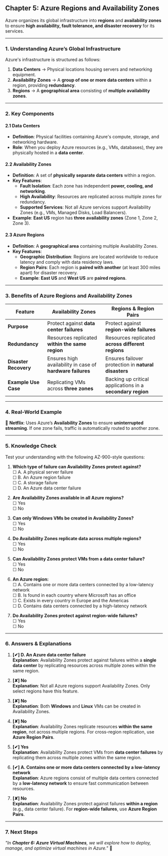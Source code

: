 ## **Chapter 5: Azure Regions and Availability Zones**  

Azure organizes its global infrastructure into **regions** and **availability zones** to ensure **high availability, fault tolerance, and disaster recovery** for its services.  

---  

### **1. Understanding Azure’s Global Infrastructure**  

Azure's infrastructure is structured as follows:  
1. **Data Centers** → Physical locations housing servers and networking equipment.  
2. **Availability Zones** → A **group of one or more data centers** within a region, providing **redundancy**.  
3. **Regions** → A **geographical area** consisting of **multiple availability zones**.  

---

### **2. Key Components**  

#### **2.1 Data Centers**  
- **Definition**: Physical facilities containing Azure's compute, storage, and networking hardware.  
- **Role**: When you deploy Azure resources (e.g., VMs, databases), they are physically hosted in a **data center**.  

#### **2.2 Availability Zones**  
- **Definition**: A set of **physically separate data centers** within a region.  
- **Key Features**:  
  - **Fault Isolation**: Each zone has independent **power, cooling, and networking**.  
  - **High Availability**: Resources are replicated across multiple zones for redundancy.  
  - **Supported Services**: Not all Azure services support Availability Zones (e.g., VMs, Managed Disks, Load Balancers).  
- **Example**: **East US** region has **three availability zones** (Zone 1, Zone 2, Zone 3).  

#### **2.3 Azure Regions**  
- **Definition**: A **geographical area** containing multiple Availability Zones.  
- **Key Features**:  
  - **Geographic Distribution**: Regions are located worldwide to reduce latency and comply with data residency laws.  
  - **Region Pairs**: Each region is **paired with another** (at least 300 miles apart) for disaster recovery.  
  - **Example**: **East US** and **West US** are **paired regions**.  

---

### **3. Benefits of Azure Regions and Availability Zones**  

| **Feature**       | **Availability Zones**  | **Regions & Region Pairs**  |  
|------------------|-----------------------|--------------------------|  
| **Purpose**      | Protect against **data center failures** | Protect against **region-wide failures** |  
| **Redundancy**   | Resources replicated **within the same region** | Resources replicated **across different regions** |  
| **Disaster Recovery** | Ensures high availability in case of **hardware failures** | Ensures failover protection in **natural disasters** |  
| **Example Use Case** | Replicating VMs across **three zones** | Backing up critical applications in a **secondary region** |  

---

### **4. Real-World Example**  
🔹 **Netflix**: Uses Azure’s **Availability Zones** to ensure **uninterrupted streaming**. If one zone fails, traffic is automatically routed to another zone.  

---

### **5. Knowledge Check**  

Test your understanding with the following AZ-900-style questions:  

1) **Which type of failure can Availability Zones protect against?**  
   ☐ A. A physical server failure  
   ☐ B. An Azure region failure  
   ☐ C. A storage failure  
   ☐ D. An Azure data center failure  

2) **Are Availability Zones available in all Azure regions?**  
   ☐ Yes  
   ☐ No  

3) **Can only Windows VMs be created in Availability Zones?**  
   ☐ Yes  
   ☐ No  

4) **Do Availability Zones replicate data across multiple regions?**  
   ☐ Yes  
   ☐ No  

5) **Can Availability Zones protect VMs from a data center failure?**  
   ☐ Yes  
   ☐ No  

6) **An Azure region:**  
   ☐ A. Contains one or more data centers connected by a low-latency network  
   ☐ B. Is found in each country where Microsoft has an office  
   ☐ C. Exists in every country in Europe and the Americas  
   ☐ D. Contains data centers connected by a high-latency network  

7) **Do Availability Zones protect against region-wide failures?**  
   ☐ Yes  
   ☐ No  

---

### **6. Answers & Explanations**  

1) **[✔] D. An Azure data center failure**  
   **Explanation**: Availability Zones protect against failures within a **single data center** by replicating resources across multiple zones within the same region.  

2) **[✘] No**  
   **Explanation**: Not all Azure regions support Availability Zones. Only select regions have this feature.  

3) **[✘] No**  
   **Explanation**: Both **Windows** and **Linux** VMs can be created in Availability Zones.  

4) **[✘] No**  
   **Explanation**: Availability Zones replicate resources **within the same region**, not across multiple regions. For cross-region replication, use **Azure Region Pairs**.  

5) **[✔] Yes**  
   **Explanation**: Availability Zones protect VMs from **data center failures** by replicating them across multiple zones within the same region.  

6) **[✔] A. Contains one or more data centers connected by a low-latency network**  
   **Explanation**: Azure regions consist of multiple data centers connected by a **low-latency network** to ensure fast communication between resources.  

7) **[✘] No**  
   **Explanation**: Availability Zones protect against failures **within a region** (e.g., data center failure). For **region-wide failures**, use **Azure Region Pairs**.  

---

### **7. Next Steps**  
*"In **Chapter 6: Azure Virtual Machines**, we will explore how to deploy, manage, and optimize virtual machines in Azure."* 🚀

